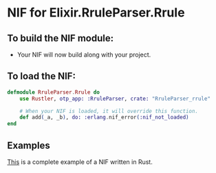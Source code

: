 # NIF for Elixir.RruleParser.Rrule

## To build the NIF module:

- Your NIF will now build along with your project.

## To load the NIF:

```elixir
defmodule RruleParser.Rrule do
    use Rustler, otp_app: :RruleParser, crate: "RruleParser_rrule"

    # When your NIF is loaded, it will override this function.
    def add(_a, _b), do: :erlang.nif_error(:nif_not_loaded)
end
```

## Examples

[This](https://github.com/hansihe/NifIo) is a complete example of a NIF written in Rust.
